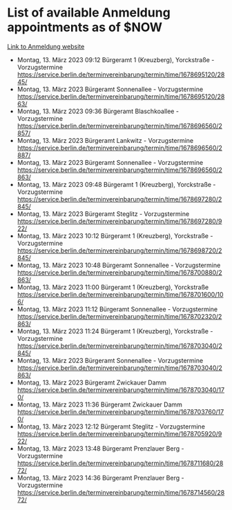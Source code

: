 # List of available Anmeldung appointments as of $NOW
[Link to Anmeldung website](https://service.berlin.de/terminvereinbarung/termin/tag.php?termin=1&anliegen[]=120686&dienstleisterlist=122210,122217,327316,122219,327312,122227,327314,122231,327346,122243,327348,122254,122252,329742,122260,329745,122262,329748,122271,327278,122273,327274,122277,327276,330436,122280,327294,122282,327290,122284,327292,122291,327270,122285,327266,122286,327264,122296,327268,150230,329760,122297,327286,122294,327284,122312,329763,122314,329775,122304,327330,122311,327334,122309,327332,317869,122281,327352,122279,329772,122283,122276,327324,122274,327326,122267,329766,122246,327318,122251,327320,122257,327322,122208,327298,122226,327300&herkunft=http%3A%2F%2Fservice.berlin.de%2Fdienstleistung%2F120686%2F)
- Montag, 13. März 2023 09:12 Bürgeramt 1 (Kreuzberg), Yorckstraße - Vorzugstermine https://service.berlin.de/terminvereinbarung/termin/time/1678695120/2845/
- Montag, 13. März 2023  Bürgeramt Sonnenallee - Vorzugstermine https://service.berlin.de/terminvereinbarung/termin/time/1678695120/2863/
- Montag, 13. März 2023 09:36 Bürgeramt Blaschkoallee - Vorzugstermine https://service.berlin.de/terminvereinbarung/termin/time/1678696560/2857/
- Montag, 13. März 2023  Bürgeramt Lankwitz - Vorzugstermine https://service.berlin.de/terminvereinbarung/termin/time/1678696560/2887/
- Montag, 13. März 2023  Bürgeramt Sonnenallee - Vorzugstermine https://service.berlin.de/terminvereinbarung/termin/time/1678696560/2863/
- Montag, 13. März 2023 09:48 Bürgeramt 1 (Kreuzberg), Yorckstraße - Vorzugstermine https://service.berlin.de/terminvereinbarung/termin/time/1678697280/2845/
- Montag, 13. März 2023  Bürgeramt Steglitz - Vorzugstermine https://service.berlin.de/terminvereinbarung/termin/time/1678697280/922/
- Montag, 13. März 2023 10:12 Bürgeramt 1 (Kreuzberg), Yorckstraße - Vorzugstermine https://service.berlin.de/terminvereinbarung/termin/time/1678698720/2845/
- Montag, 13. März 2023 10:48 Bürgeramt Sonnenallee - Vorzugstermine https://service.berlin.de/terminvereinbarung/termin/time/1678700880/2863/
- Montag, 13. März 2023 11:00 Bürgeramt 1 (Kreuzberg), Yorckstraße https://service.berlin.de/terminvereinbarung/termin/time/1678701600/106/
- Montag, 13. März 2023 11:12 Bürgeramt Sonnenallee - Vorzugstermine https://service.berlin.de/terminvereinbarung/termin/time/1678702320/2863/
- Montag, 13. März 2023 11:24 Bürgeramt 1 (Kreuzberg), Yorckstraße - Vorzugstermine https://service.berlin.de/terminvereinbarung/termin/time/1678703040/2845/
- Montag, 13. März 2023  Bürgeramt Sonnenallee - Vorzugstermine https://service.berlin.de/terminvereinbarung/termin/time/1678703040/2863/
- Montag, 13. März 2023  Bürgeramt Zwickauer Damm https://service.berlin.de/terminvereinbarung/termin/time/1678703040/170/
- Montag, 13. März 2023 11:36 Bürgeramt Zwickauer Damm https://service.berlin.de/terminvereinbarung/termin/time/1678703760/170/
- Montag, 13. März 2023 12:12 Bürgeramt Steglitz - Vorzugstermine https://service.berlin.de/terminvereinbarung/termin/time/1678705920/922/
- Montag, 13. März 2023 13:48 Bürgeramt Prenzlauer Berg - Vorzugstermine https://service.berlin.de/terminvereinbarung/termin/time/1678711680/2872/
- Montag, 13. März 2023 14:36 Bürgeramt Prenzlauer Berg - Vorzugstermine https://service.berlin.de/terminvereinbarung/termin/time/1678714560/2872/
